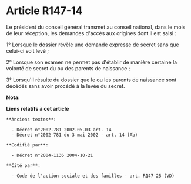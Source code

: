 # Article R147-14

Le président du conseil général transmet au conseil national, dans le mois de leur réception, les demandes d'accès aux
origines dont il est saisi :

1° Lorsque le dossier révèle une demande expresse de secret sans que celui-ci soit levé ;

2° Lorsque son examen ne permet pas d'établir de manière certaine la volonté de secret du ou des parents de naissance ;

3° Lorsqu'il résulte du dossier que le ou les parents de naissance sont décédés sans avoir procédé à la levée du secret.

**Nota:**



**Liens relatifs à cet article**

	**Anciens textes**:

	  - Décret n°2002-781 2002-05-03 art. 14
	  - Décret n°2002-781 du 3 mai 2002 - art. 14 (Ab)

	**Codifié par**:

	  - Décret n°2004-1136 2004-10-21

	**Cité par**:

	  - Code de l'action sociale et des familles - art. R147-25 (VD)

